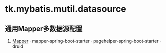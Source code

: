 # tk.mybatis.mutil.datasource

## 通用Mapper多数据源配置

1. [Mapper](https://github.com/abel533/Mapper)
  · mapper-spring-boot-starter
  · pagehelper-spring-boot-starter
  · druid 
